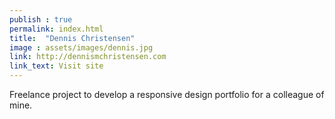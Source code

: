 ```yaml
---
publish : true
permalink: index.html
title:  "Dennis Christensen"
image : assets/images/dennis.jpg
link: http://dennismchristensen.com
link_text: Visit site
---
```


Freelance project to develop a responsive design portfolio for a colleague of mine.

